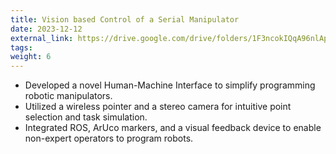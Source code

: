 ```yaml
---
title: Vision based Control of a Serial Manipulator
date: 2023-12-12
external_link: https://drive.google.com/drive/folders/1F3ncokIQqA96nlAp_7txGGaQY-cq6g5M
tags:
weight: 6
---
```


- Developed a novel Human-Machine Interface to simplify programming robotic manipulators.  
- Utilized a wireless pointer and a stereo camera for intuitive point selection and task simulation.  
- Integrated ROS, ArUco markers, and a visual feedback device to enable non-expert operators to program robots.  
<!--more-->


